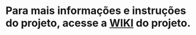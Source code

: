 # Para mais informações e instruções do projeto, acesse a [WIKI](https://github.com/LimaRefrigeracao/lima-ref-app/wiki) do projeto.
